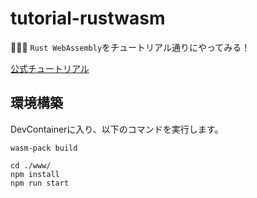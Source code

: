 # tutorial-rustwasm

🦀🦀🦀 `Rust WebAssembly`をチュートリアル通りにやってみる！  

[公式チュートリアル](https://rustwasm.github.io/docs/book/introduction.html)  

## 環境構築

DevContainerに入り、以下のコマンドを実行します。  

```shell
wasm-pack build

cd ./www/
npm install
npm run start
```
